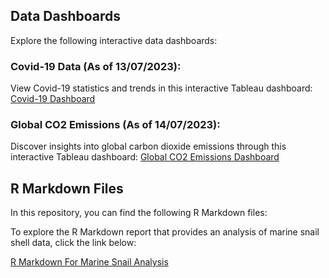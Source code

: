 ## Data Dashboards

Explore the following interactive data dashboards:

### Covid-19 Data (As of 13/07/2023):
View Covid-19 statistics and trends in this interactive Tableau dashboard:
[Covid-19 Dashboard](https://public.tableau.com/app/profile/sami2054/viz/Covid19_Dashboard_16892779096030/Dashboard1)

### Global CO2 Emissions (As of 14/07/2023):
Discover insights into global carbon dioxide emissions through this interactive Tableau dashboard:
[Global CO2 Emissions Dashboard](https://public.tableau.com/app/profile/sami2054/viz/GlobalC02Emissions_16892900889020/Dashboard1)

## R Markdown Files

In this repository, you can find the following R Markdown files:

To explore the R Markdown report that provides an analysis of marine snail shell data, click the link below:

[R Markdown For Marine Snail Analysis](https://github.com/SamiHaque2607/PortfolioProjects/blob/main/R%20Markdown%20For%20Marine%20Snail%20Analysis.md)


